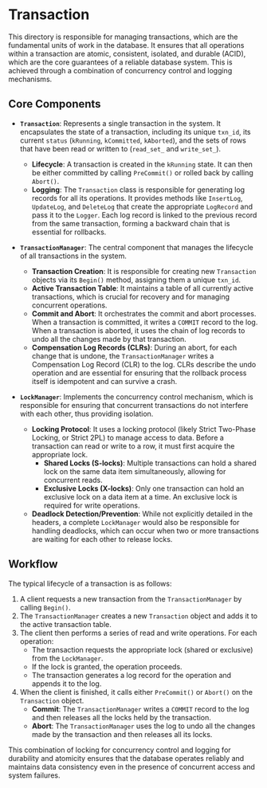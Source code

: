 # Transaction

This directory is responsible for managing transactions, which are the fundamental units of work in the database. It ensures that all operations within a transaction are atomic, consistent, isolated, and durable (ACID), which are the core guarantees of a reliable database system. This is achieved through a combination of concurrency control and logging mechanisms.

## Core Components

- **`Transaction`**: Represents a single transaction in the system. It encapsulates the state of a transaction, including its unique `txn_id`, its current `status` (`kRunning`, `kCommitted`, `kAborted`), and the sets of rows that have been read or written to (`read_set_` and `write_set_`).
  - **Lifecycle**: A transaction is created in the `kRunning` state. It can then be either committed by calling `PreCommit()` or rolled back by calling `Abort()`.
  - **Logging**: The `Transaction` class is responsible for generating log records for all its operations. It provides methods like `InsertLog`, `UpdateLog`, and `DeleteLog` that create the appropriate `LogRecord` and pass it to the `Logger`. Each log record is linked to the previous record from the same transaction, forming a backward chain that is essential for rollbacks.

- **`TransactionManager`**: The central component that manages the lifecycle of all transactions in the system.
  - **Transaction Creation**: It is responsible for creating new `Transaction` objects via its `Begin()` method, assigning them a unique `txn_id`.
  - **Active Transaction Table**: It maintains a table of all currently active transactions, which is crucial for recovery and for managing concurrent operations.
  - **Commit and Abort**: It orchestrates the commit and abort processes. When a transaction is committed, it writes a `COMMIT` record to the log. When a transaction is aborted, it uses the chain of log records to undo all the changes made by that transaction.
  - **Compensation Log Records (CLRs)**: During an abort, for each change that is undone, the `TransactionManager` writes a Compensation Log Record (CLR) to the log. CLRs describe the undo operation and are essential for ensuring that the rollback process itself is idempotent and can survive a crash.

- **`LockManager`**: Implements the concurrency control mechanism, which is responsible for ensuring that concurrent transactions do not interfere with each other, thus providing isolation.
  - **Locking Protocol**: It uses a locking protocol (likely Strict Two-Phase Locking, or Strict 2PL) to manage access to data. Before a transaction can read or write to a row, it must first acquire the appropriate lock.
    - **Shared Locks (S-locks)**: Multiple transactions can hold a shared lock on the same data item simultaneously, allowing for concurrent reads.
    - **Exclusive Locks (X-locks)**: Only one transaction can hold an exclusive lock on a data item at a time. An exclusive lock is required for write operations.
  - **Deadlock Detection/Prevention**: While not explicitly detailed in the headers, a complete `LockManager` would also be responsible for handling deadlocks, which can occur when two or more transactions are waiting for each other to release locks.

## Workflow

The typical lifecycle of a transaction is as follows:

1.  A client requests a new transaction from the `TransactionManager` by calling `Begin()`.
2.  The `TransactionManager` creates a new `Transaction` object and adds it to the active transaction table.
3.  The client then performs a series of read and write operations. For each operation:
    -   The transaction requests the appropriate lock (shared or exclusive) from the `LockManager`.
    -   If the lock is granted, the operation proceeds.
    -   The transaction generates a log record for the operation and appends it to the log.
4.  When the client is finished, it calls either `PreCommit()` or `Abort()` on the `Transaction` object.
    -   **Commit**: The `TransactionManager` writes a `COMMIT` record to the log and then releases all the locks held by the transaction.
    -   **Abort**: The `TransactionManager` uses the log to undo all the changes made by the transaction and then releases all its locks.

This combination of locking for concurrency control and logging for durability and atomicity ensures that the database operates reliably and maintains data consistency even in the presence of concurrent access and system failures.